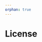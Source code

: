 ```yaml
---
orphan: true
---
```


# License

```{include} ../LICENSE

```
                                                                                                                                                                                                                   